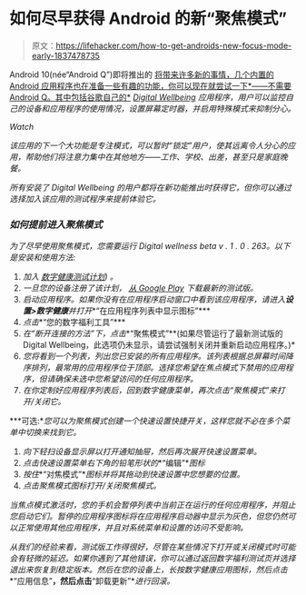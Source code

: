 # 如何尽早获得 Android 的新“聚焦模式”

> 原文：<https://lifehacker.com/how-to-get-androids-new-focus-mode-early-1837478735>

Android 10(née“Android Q”)即将推出的 [将带来许多新的事情，几个内置的 Android 应用程序也在准备一些有趣的功能，你可以现在就尝试一下*——不需要 Android Q。其中包括谷歌自己的*](https://lifehacker.com/the-best-new-features-in-android-q-1834620582) *[Digital Wellbeing](https://lifehacker.com/get-android-qs-digital-wellbeing-features-now-with-this-1835975776)* *应用程序，用户可以监控自己的设备和应用程序的使用情况，设置屏幕定时器，并启用特殊模式来抑制分心。*

*Watch*

*该应用的下一个大功能是专注模式，可以暂时“锁定”用户，使其远离令人分心的应用，帮助他们将注意力集中在其他地方——工作、学校、出差，甚至只是家庭晚餐。*

*所有安装了 Digital Wellbeing 的用户都将在新功能推出时获得它，但你可以通过选择加入该应用的测试程序来提前体验它。*

### *如何提前进入聚焦模式*

*为了尽早使用聚焦模式，您需要运行 Digital wellness beta v . 1 . 0 . 263。以下是安装和使用方法:*

1.  *加入 [数字健康测试计划](https://play.google.com/apps/testing/com.google.android.apps.wellbeing)) 。*
2.  *一旦您的设备注册了该计划， [从 Google Play](https://play.google.com/store/apps/details?id=com.google.android.apps.wellbeing&ah=ToDRxcGb4WWt6wD_wxbhS_HBZCY%29) 下载最新的测试版。*
3.  *启动应用程序。如果你没有在应用程序启动窗口中看到该应用程序，请进入**设置>数字健康**并打开**“在应用程序列表中显示图标”***
4.  *点击**“您的数字福利工具”***
5.  *在“断开连接的方法”下，点击**“聚焦模式”**(如果尽管运行了最新测试版的 Digital Wellbeing，此选项仍未显示，请尝试强制关闭并重新启动应用程序。)*
6.  *您将看到一个列表，列出您已安装的所有应用程序。该列表根据总屏幕时间降序排列，最常用的应用程序位于顶部。选择您希望在焦点模式下禁用的应用程序，但请确保未选中您希望访问的任何应用程序。*
7.  *在你定制好应用程序列表后，回到数字健康菜单，再次点击“聚焦模式”来打开/关闭它。*

***可选:**您可以为聚焦模式创建一个快速设置快捷开关，这样您就不必在多个菜单中切换来找到它。* 

1.  *向下轻扫设备显示屏以打开通知抽屉，然后再次展开快速设置菜单。*
2.  *点击快速设置菜单右下角的铅笔形状的**“编辑”**图标*
3.  *按住**“对焦模式”**图标并将其拖动到快速设置中您想要的位置。*
4.  *点击聚焦模式图标打开/关闭聚焦模式。*

*当焦点模式激活时，您的手机会暂停列表中当前正在运行的任何应用程序，并阻止您启动它们。暂停的应用程序图标将在应用程序启动器中显示为灰色，但您仍然可以正常使用其他应用程序，并且对系统菜单和设置的访问不受影响。*

*从我们的经验来看，测试版工作得很好，尽管在某些情况下打开或关闭模式时可能会有轻微的延迟。如果你遇到了其他错误，你可以通过返回数字福利测试页并选择退出来恢复到稳定版本。然后在您的设备上，长按数字健康应用图标，然后点击**“应用信息”**，然后点击**“卸载更新”**进行回滚。*